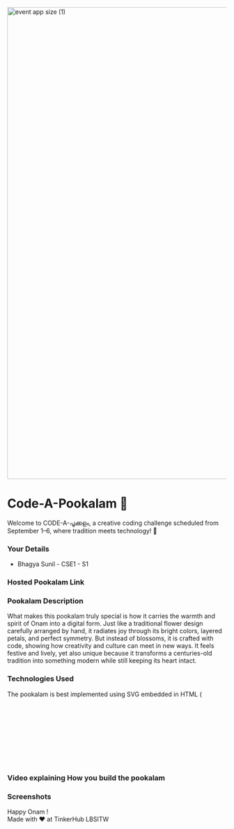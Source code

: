 <img width="1920" height="1080" alt="event app size (1)" src="https://github.com/user-attachments/assets/9c18c1de-1249-41ca-9561-1bc003606551" />

# Code-A-Pookalam 🌸
Welcome to CODE-A-പൂക്കളം, a creative coding challenge scheduled from September 1–6, where tradition meets technology! 🌼


### Your Details
- Bhagya Sunil - CSE1 - S1



### Hosted Pookalam Link



### Pookalam Description
What makes this pookalam truly special is how it carries the warmth and spirit of Onam into a digital form. Just like a traditional flower design carefully arranged by hand, it radiates joy through its bright colors, layered petals, and perfect symmetry. But instead of blossoms, it is crafted with code, showing how creativity and culture can meet in new ways. It feels festive and lively, yet also unique because it transforms a centuries-old tradition into something modern while still keeping its heart intact.



### Technologies Used 
The pookalam is best implemented using SVG embedded in HTML (<svg>). SVG handles crisp vector shapes, rotations, and layering easily and scales responsively.

### Video explaining How you build the pookalam



### Screenshots



Happy Onam ! <br>
Made with ❤️ at TinkerHub LBSITW
